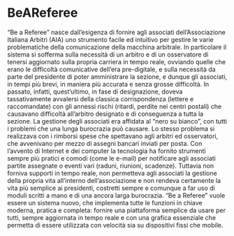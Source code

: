 # BeAReferee

“Be a Referee” nasce dall’esigenza di fornire agli associati dell’Associazione Italiana Arbitri (AIA) uno strumento facile ed intuitivo per gestire le varie problematiche della comunicazione della macchina arbitrale. In particolare il sistema si sofferma sulla necessità di un arbitro e di un osservatore di tenersi aggiornato sulla propria carriera in tempo reale, ovviando quelle che erano le difficoltà comunicative dell’era pre-digitale, e sulla necessità da parte del presidente di poter amministrare la sezione, e dunque gli associati, in tempi più brevi, in maniera più accurata e senza grosse difficoltà. In passato, infatti, quest’ultimo, in fase di designazione, doveva tassativamente avvalersi della classica corrispondenza (lettere e raccomandate) con gli annessi rischi (ritardi, perdite nei centri postali) che causavano difficoltà all’arbitro designato e di conseguenza a tutta la sezione. La gestione degli associati era affidata al “nero su bianco”, con tutti i problemi che una lunga burocrazia può causare. Lo stesso problema si realizzava con i rimborsi spese che spettavano agli arbitri ed osservatori, che avvenivano per mezzo di assegni bancari inviati per posta. Con l’avvento di Internet e dei computer la tecnologia ha fornito strumenti sempre più pratici e comodi (come le e-mail) per notificare agli associati partite assegnate o eventi vari (raduni, riunioni, scadenze). Tuttavia non forniva supporti in tempo reale, non permetteva agli associati la gestione della propria vita all’interno dell’associazione e non rendeva certamente la vita più semplice ai presidenti, costretti sempre e comunque a far uso di moduli scritti a mano e di una ancora larga burocrazia. “Be a Referee” vuole essere un sistema nuovo, che implementa tutte le funzioni in chiave moderna, pratica e completa: fornire una piattaforma semplice da usare per tutti, sempre aggiornata in tempo reale e con una grafica essenziale che permetta di essere utilizzata con velocità sia su dispositivi fissi che mobile.  
